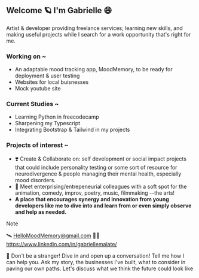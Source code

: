 ##  Welcome 🪐 I'm Gabrielle 😄

Artist & developer providing freelance services; learning new skills, and making useful projects while I search for a work opportunity that's right for me. 
<!--
**gabriellemalate/gabriellemalate** is a ✨ _special_ ✨ repository because its `README.md` (this file) appears on your GitHub profile.
-->
### Working on ~
- An adaptable mood tracking app, MoodMemory, to be ready for deployment & user testing
- Websites for local buisnesses 
- Mock youtube site
  
### Current Studies ~
- Learning Python in freecodecamp
- Sharpening my Typescript
- Integrating Bootstrap & Tailwind in my projects

### Projects of interest ~ 
- ❣️ Create & Collaborate on: self development or social impact projects that could include personality testing or some sort of resource for neurodivergence & people managing their mental health, especially mood disorders.
- 🙋 Meet enterprising/entrepeneurial colleagues with a soft spot for the animation, comedy, improv, poetry, music, filmmaking --the arts!
- **A place that encourages synergy and innovation from young developers like me to dive into and learn from or even simply observe and help as needed.**

> [!NOTE]
> 🛰️ HelloMoodMemory@gmail.com 
> 🧑‍🏫 https://www.linkedin.com/in/gabriellemalate/

🌟 Don't be a stranger! Dive in and open up a conversation! Tell me how I can help you. Ask my story, the businesses I've built, what to consider in paving our own paths. Let's discuss what we think the future could look like

